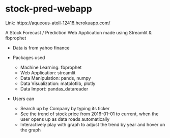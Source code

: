 # stock-pred-webapp

Link: https://aqueous-atoll-12418.herokuapp.com/

A Stock Forecast / Prediction Web Application made using Streamlit & fbprophet

* Data is from yahoo finance

* Packages used
  - Machine Learning: fbprophet 
  - Web Application: streamlit
  - Data Manipulation: pands, numpy
  - Data Visualization: matplotlib, plotly
  - Data Import: pandas_datareader
  
* Users can
  - Search up by Company by typing its ticker
  - See the trend of stock price from 2016-01-01 to current, when the user opens up as data roads automatically
  - Interactively play with graph to adjust the trend by year and hover on the graph
